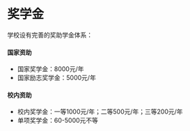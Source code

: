 # 奖学金

学校设有完善的奖助学金体系：

#### 国家资助

- 国家奖学金：8000元/年
- 国家励志奖学金：5000元/年

#### 校内资助

- 校内奖学金：一等1000元/年；二等500元/年；三等200元/年
- 单项奖学金：60-5000元不等
